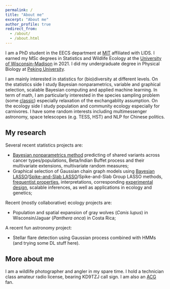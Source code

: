 ```yaml
---
permalink: /
title: "About me"
excerpt: "About me"
author_profile: true
redirect_from:
  - /about/
  - /about.html
---
```


I am a PhD student in the EECS department at [MIT](https://web.mit.edu/) affiliated with LIDS. I earned my MSc degrees in Statistics and Wildlife Ecology at the [University of Wisconsin-Madison](https://www.wisc.edu/) in 2021. I did my undergraduate degree in Physical Biology at [Peking University](http://english.pku.edu.cn). 

I am mainly interested in statistics for (bio)diversity at different levels. On the statistics side I study Bayesian nonparametrics, variable and graphical selection, scalable Bayesian computing and applied machine learning. In term of math, I am particularly interested in the species sampling problem (some [classic](https://academic.oup.com/biomet/article-abstract/43/1-2/45/334874)) especially relaxation of the exchangablity assumption. On the ecology side I study population and community ecology especially for carnivores. I have some random interests including multimessenger astronomy, space telescopes (e.g. TESS, HST) and NLP for Chinese politics. 

## My research
Several recent statistics projects are:

- [Bayesian nonparametrics method](https://openreview.net/forum?id=euBgC9yLeyl) predicting of shared variants across cancer types/populations, Beta/Indian Buffet process and their multivariate extensions, multivariate random measures;
- Graphical selection of Gaussian chain graph models using [Bayesian LASSO](https://arxiv.org/abs/2012.08397)/[Spike-and-Slab LASSO](https://arxiv.org/abs/2207.07020)/Spike-and-Slab Group LASSO methods, [frequentist properties](https://arxiv.org/abs/2209.04389), interpretations, corresponding [experimental design](https://arxiv.org/abs/2107.01306), scalable inferences, as well as applications in ecology and genetics;

Recent (mostly collaborative) ecology projects are:

- Population and spatial expansion of gray wolves (*Canis lupus*) in Wisconsin/Jaguar (*Panthera onca*) in Costa Rica; 

A recent fun astronomy project:

- Stellar flare detection using Gaussian process combined with HMMs (and trying some DL stuff here). 

## More about me
I am a wildlife photographer and angler in my spare time. I hold a technician class amateur radio license, bearing KD9TZJ call sign. I am also an [ACG](https://en.wikipedia.org/wiki/ACG_(subculture)) fan. 
